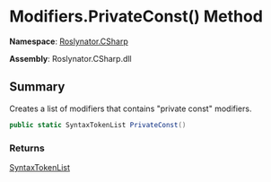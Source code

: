 # Modifiers\.PrivateConst\(\) Method

**Namespace**: [Roslynator.CSharp](../../README.md)

**Assembly**: Roslynator\.CSharp\.dll

## Summary

Creates a list of modifiers that contains "private const" modifiers\.

```csharp
public static SyntaxTokenList PrivateConst()
```

### Returns

[SyntaxTokenList](https://docs.microsoft.com/en-us/dotnet/api/microsoft.codeanalysis.syntaxtokenlist)

